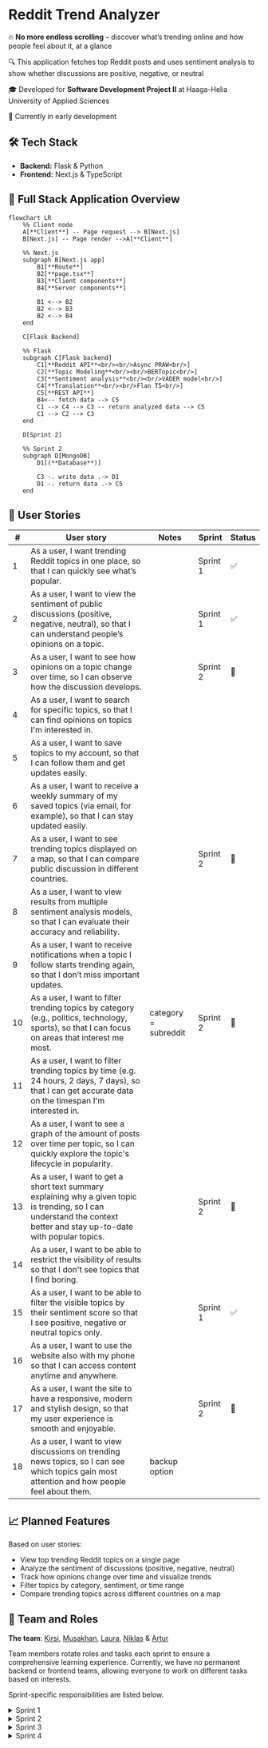 # Reddit Trend Analyzer 

🔥 **No more endless scrolling** – discover what’s trending online and how people feel about it, at a glance

🔍 This application fetches top Reddit posts and uses sentiment analysis to show whether discussions are positive, negative, or neutral

🎓 Developed for **Software Development Project II** at Haaga-Helia University of Applied Sciences

🚧 Currently in early development

## 🛠 Tech Stack
- **Backend:** Flask & Python
- **Frontend:** Next.js & TypeScript

## 🧩 Full Stack Application Overview
```mermaid
flowchart LR
    %% Client node
    A[**Client**] -- Page request --> B[Next.js]
    B[Next.js] -- Page render -->A[**Client**]

    %% Next.js
    subgraph B[Next.js app]
        B1[**Route**]
        B2[**page.tsx**]
        B3[**Client components**]
        B4[**Server components**]

        B1 <--> B2
        B2 <--> B3
        B2 <--> B4 
    end

    C[Flask Backend]

    %% Flask
    subgraph C[Flask backend]
        C1[**Reddit API**<br/><br/>Async PRAW<br/>]
        C2[**Topic Modeling**<br/><br/>BERTopic<br/>]
        C3[**Sentiment analysis**<br/><br/>VADER model<br/>]
        C4[**Translation**<br/><br/>Flan T5<br/>]
        C5[**REST API**]
        B4<-- fetch data --> C5
        C1 --> C4 --> C3 -- return analyzed data --> C5
        C1 --> C2 --> C3
    end

    D[Sprint 2]

    %% Sprint 2
    subgraph D[MongoDB]
        D1[(**Database**)]

        C3 -. write data .-> D1
        D1 -. return data .-> C5
    end
```

## 📌 User Stories
| #  | User story | Notes | Sprint | Status |
|----|------------|-------|--------|--------|
| 1  | As a user, I want trending Reddit topics in one place, so that I can quickly see what’s popular. | | Sprint 1 | ✅ |
| 2  | As a user, I want to view the sentiment of public discussions (positive, negative, neutral), so that I can understand people’s opinions on a topic. | | Sprint 1 | ✅ |
| 3  | As a user, I want to see how opinions on a topic change over time, so I can observe how the discussion develops. | | Sprint 2 | 🔄 |
| 4  | As a user, I want to search for specific topics, so that I can find opinions on topics I'm interested in. | | | |
| 5  | As a user, I want to save topics to my account, so that I can follow them and get updates easily. | | | |
| 6  | As a user, I want to receive a weekly summary of my saved topics (via email, for example), so that I can stay updated easily. | | | |
| 7  | As a user, I want to see trending topics displayed on a map, so that I can compare public discussion in different countries. | | Sprint 2 | 🔄 |
| 8  | As a user, I want to view results from multiple sentiment analysis models, so that I can evaluate their accuracy and reliability. | | | |
| 9  | As a user, I want to receive notifications when a topic I follow starts trending again, so that I don’t miss important updates. | | | |
| 10 | As a user, I want to filter trending topics by category (e.g., politics, technology, sports), so that I can focus on areas that interest me most. | category = subreddit | Sprint 2 | 🔄 |
| 11 | As a user, I want to filter trending topics by time (e.g. 24 hours, 2 days, 7 days), so that I can get accurate data on the timespan I'm interested in. | | | |
| 12 | As a user, I want to see a graph of the amount of posts over time per topic, so I can quickly explore the topic's lifecycle in popularity. | | | |
| 13 | As a user, I want to get a short text summary explaining why a given topic is trending, so I can understand the context better and stay up-to-date with popular topics. | | Sprint 2 | 🔄 |
| 14 | As a user, I want to be able to restrict the visibility of results so that I don't see topics that I find boring. | | | |
| 15 | As a user, I want to be able to filter the visible topics by their sentiment score so that I see positive, negative or neutral topics only. | | Sprint 1 | ✅ |
| 16 | As a user, I want to use the website also with my phone so that I can access content anytime and anywhere. | | | |
| 17 | As a user, I want the site to have a responsive, modern and stylish design, so that my user experience is smooth and enjoyable. | | Sprint 2 | 🔄 |
| 18 | As a user, I want to view discussions on trending news topics, so I can see which topics gain most attention and how people feel about them. | backup option | | |


## 📈 Planned Features
Based on user stories:
- View top trending Reddit topics on a single page
- Analyze the sentiment of discussions (positive, negative, neutral)
- Track how opinions change over time and visualize trends
- Filter topics by category, sentiment, or time range
- Compare trending topics across different countries on a map

## 👥 Team and Roles
**The team**: [Kirsi](https://github.com/kkivilahti), [Musakhan](https://github.com/MusaMamas), [Laura](https://github.com/makinla), [Niklas](https://github.com/niklasovaska) & [Artur](https://github.com/dmas5)
  
Team members rotate roles and tasks each sprint to ensure a comprehensive learning experience. Currently, we have no permanent backend or frontend teams, allowing everyone to work on different tasks based on interests.

Sprint-specific responsibilities are listed below.

<details>
<summary>Sprint 1</summary>

| Team Member | Area     | Tasks |
|-------------|----------|-------|
| **Kirsi**   | Backend  | Connect to Reddit API<br>Topic modeling with BERTopic<br>Documentation |
| **Laura**   | Backend  | Optimize Reddit API connection<br>Sentiment analysis with VADER<br>Documentation |
| **Artur**   | Backend  | REST API with CORS configurations |
| **Niklas**  | Frontend | Next.js app base<br>Fetch data from backend<br>Display sentiment analysis results in UI<br>Documentation |
| **Musakhan**| Frontend | Display trending topics in UI<br>Filter topics by sentiment score<br>Error handling and loading states |

</details>

<details>
<summary>Sprint 2</summary>
Coming soon
</details>

<details>
<summary>Sprint 3</summary>
Coming soon
</details>

<details>
<summary>Sprint 4</summary>
Coming soon
</details>

